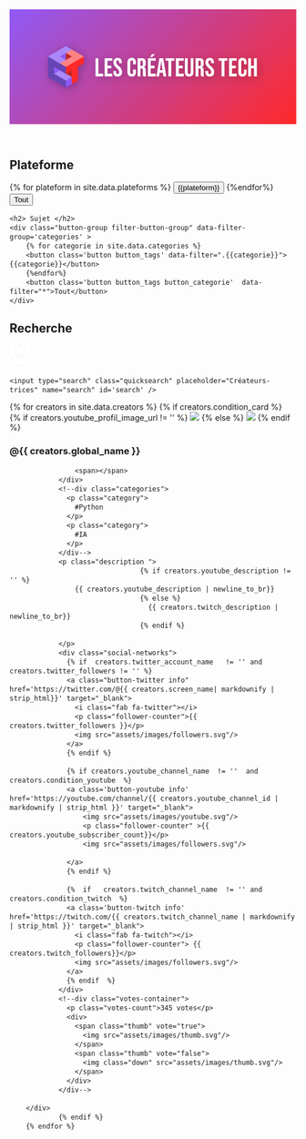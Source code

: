 
<link rel="stylesheet" href="/assets/css/styles.css">
<script src="https://kit.fontawesome.com/72c07d4b2a.js" crossorigin="anonymous"></script>

<header>
  <img src="banner.png">
</header>
  <div class='filters'>
    <h2> Plateforme </h2>
    <div class="button-group filter-button-group" data-filter-group='plateform'>
        {% for plateform in site.data.plateforms %}
        <button class='button button_tags' data-filter=".{{plateform}}">{{plateform}}</button>
        {%endfor%}
        <button class='button button_tags button_plateform'  data-filter="">Tout</button>
    </div>

    <h2> Sujet </h2>
    <div class="button-group filter-button-group" data-filter-group='categories' >
        {% for categorie in site.data.categories %}
        <button class='button button_tags' data-filter=".{{categorie}}">{{categorie}}</button>
        {%endfor%}
        <button class='button button_tags button_categorie'  data-filter="*">Tout</button>
    </div>
  </div>

  <h2> Recherche </h2>

  <div class="search">
    <img class="search-icon" src="assets/images/followers.svg"/>
    
    <input type="search" class="quicksearch" placeholder="Créateurs-trices" name="search" id='search' />

  </div>



<div class="grid ">
  <div class="grid-sizer"></div>
        {% for creators in site.data.creators %}
				{% if creators.condition_card %}
            <div class="card {{creators.categories}} {{creators.plateforms}}">
                <div class='title'>
                    {% if creators.youtube_profil_image_url != '' %}
                    <img src='{{creators.youtube_profil_image_url}}'  class="rounded profil-image" />
                    {% else %}
                    <img src='{{creators.twitch_profil_image_url}}'  class="rounded profil-image" />
                    {% endif %}
                    <h3 class="global_name {{ creators.global_name }} ">  @{{ creators.global_name }} </h3>

                    <span></span>
                </div>
                <!--div class="categories">
                  <p class="category">
                    #Python
                  </p>
                  <p class="category">
                    #IA
                  </p>
                </div-->
                <p class="description ">
									{% if creators.youtube_description != '' %}
                    {{ creators.youtube_description | newline_to_br}}
									{% else %}
									  {{ creators.twitch_description |  newline_to_br}}
									{% endif %}

                </p>
                <div class="social-networks">
                  {% if  creators.twitter_account_name   != '' and creators.twitter_followers != '' %}
                  <a class="button-twitter info" href='https://twitter.com/@{{ creators.screen_name| markdownify | strip_html}}' target="_blank">
                    <i class="fab fa-twitter"></i>
                    <p class="follower-counter">{{ creators.twitter_followers }}</p>
                    <img src="assets/images/followers.svg"/>
                  </a>
                  {% endif %}

                  {% if creators.youtube_channel_name  != ''  and	creators.condition_youtube	%}
                  <a class='button-youtube info' href='https://youtube.com/channel/{{ creators.youtube_channel_id | markdownify | strip_html }}' target="_blank">
                      <img src="assets/images/youtube.svg"/>
                      <p class="follower-counter" >{{ creators.youtube_subscriber_count}}</p>
                      <img src="assets/images/followers.svg"/>

                  </a>
                  {% endif %}
                
                  {%  if   creators.twitch_channel_name  != '' and creators.condition_twitch  %}
                  <a class='button-twitch info' href='https://twitch.com/{{ creators.twitch_channel_name | markdownify | strip_html }}' target="_blank">
                    <i class="fab fa-twitch"></i>
                    <p class="follower-counter"> {{ creators.twitch_followers}}</p>
                    <img src="assets/images/followers.svg"/>
                  </a>
                  {% endif  %}
                </div>
                <!--div class="votes-container">
                  <p class="votes-count">345 votes</p>
                  <div>
                    <span class="thumb" vote="true">
                      <img src="assets/images/thumb.svg"/>
                    </span>
                    <span class="thumb" vote="false">
                      <img class="down" src="assets/images/thumb.svg"/>
                    </span>
                  </div>
                </div-->
              
        </div>
				{% endif %}
        {% endfor %}
</div>

<script src="https://code.jquery.com/jquery-3.1.0.min.js" integrity="sha256-cCueBR6CsyA4/9szpPfrX3s49M9vUU5BgtiJj06wt/s=" crossorigin="anonymous"></script>
<script src="https://unpkg.com/isotope-layout@3.0/dist/isotope.pkgd.js"></script>
<script src="assets/js/script.js"></script>
<script src='/assets/js/filterAndSearch.js'></script>

